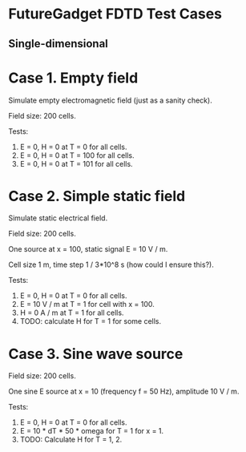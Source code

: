 FutureGadget FDTD Test Cases
============================

Single-dimensional
------------------

# Case 1. Empty field

Simulate empty electromagnetic field (just as a sanity check).

Field size: 200 cells.

Tests:

1. E = 0, H = 0 at T = 0 for all cells.
2. E = 0, H = 0 at T = 100 for all cells.
3. E = 0, H = 0 at T = 101 for all cells.

# Case 2. Simple static field

Simulate static electrical field.

Field size: 200 cells.

One source at x = 100, static signal E = 10 V / m.

Cell size 1 m, time step 1 / 3*10^8 s (how could I ensure this?).

Tests:

1. E = 0, H = 0 at T = 0 for all cells.
2. E = 10 V / m at T = 1 for cell with x = 100.
3. H = 0 A / m at T = 1 for all cells.
4. TODO: calculate H for T = 1 for some cells.

# Case 3. Sine wave source

Field size: 200 cells.

One sine E source at x = 10 (frequency f = 50 Hz), amplitude 10 V / m.

Tests:

1. E = 0, H = 0 at T = 0 for all cells.
2. E = 10 * dT * 50 * omega for T = 1 for x = 1.
3. TODO: Calculate H for T = 1, 2.
